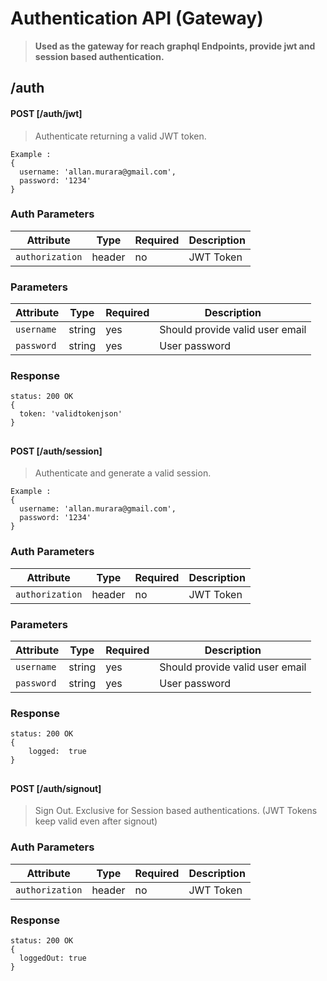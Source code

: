 # Authentication API (Gateway)

>  **Used as the gateway for reach graphql Endpoints, provide jwt and session based authentication.**

## /auth

#### POST [/auth/jwt]

> Authenticate returning a valid JWT token.
``` 
Example :
{
  username: 'allan.murara@gmail.com',
  password: '1234'
}
```

### Auth Parameters 
| Attribute | Type | Required | Description |
| --------- | ---- | -------- | ----------- |
| `authorization` | header | no | JWT Token  |

### Parameters
| Attribute | Type | Required | Description |
| --------- | ---- | -------- | ----------- |
| `username` | string | yes | Should provide valid user email |
| `password` | string | yes | User password|

### Response
```
status: 200 OK
{
  token: 'validtokenjson'
}
```
##

#### POST [/auth/session]

> Authenticate and generate a valid session.
``` 
Example :
{
  username: 'allan.murara@gmail.com',
  password: '1234'
}
```

### Auth Parameters 
| Attribute | Type | Required | Description |
| --------- | ---- | -------- | ----------- |
| `authorization` | header | no | JWT Token  |

### Parameters
| Attribute | Type | Required | Description |
| --------- | ---- | -------- | ----------- |
| `username` | string | yes | Should provide valid user email |
| `password` | string | yes | User password|

### Response
```
status: 200 OK
{
    logged:  true
}
```
##

#### POST [/auth/signout]

> Sign Out. Exclusive for Session based authentications. (JWT Tokens keep valid even after signout)


### Auth Parameters 
| Attribute | Type | Required | Description |
| --------- | ---- | -------- | ----------- |
| `authorization` | header | no | JWT Token  |


### Response
```
status: 200 OK
{
  loggedOut: true
}
```
##
